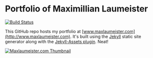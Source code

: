 Portfolio of Maximillian Laumeister
=======================

[![Build Status](https://img.shields.io/codeship/e89c7840-032b-0133-ca3a-36fe44f74615.svg)](https://codeship.com/projects/89147)

This GitHub repo hosts my portfolio at [www.maxlaumeister.com](http://www.maxlaumeister.com). It's built using the [Jekyll](http://jekyllrb.com/) static site generator along with the [Jekyll-Assets plugin](https://github.com/jekyll-assets/jekyll-assets). Neat!

[![Maxlaumeister.com Thumbnail](https://raw.githubusercontent.com/MaxLaumeister/maxlaumeister.github.io/master/thumb.png)](http://www.maxlaumeister.com/)
